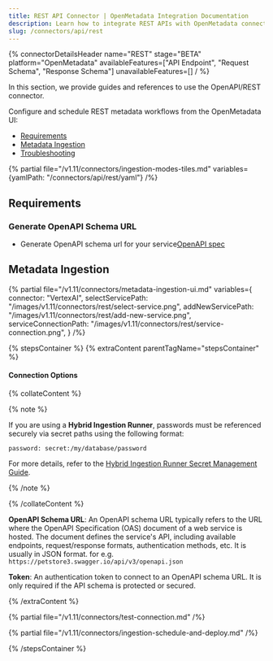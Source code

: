 ```yaml
---
title: REST API Connector | OpenMetadata Integration Documentation
description: Learn how to integrate REST APIs with OpenMetadata connectors. Complete documentation, setup guides, and examples for seamless data source connections.
slug: /connectors/api/rest
---
```


{% connectorDetailsHeader
name="REST"
stage="BETA"
platform="OpenMetadata"
availableFeatures=["API Endpoint", "Request Schema", "Response Schema"]
unavailableFeatures=[]
/ %}

In this section, we provide guides and references to use the OpenAPI/REST connector.

Configure and schedule REST metadata workflows from the OpenMetadata UI:

- [Requirements](#requirements)
- [Metadata Ingestion](#metadata-ingestion)
- [Troubleshooting](/connectors/api/rest/troubleshooting)

{% partial file="/v1.11/connectors/ingestion-modes-tiles.md" variables={yamlPath: "/connectors/api/rest/yaml"} /%}

## Requirements

### Generate OpenAPI Schema URL

- Generate OpenAPI schema url for your service[OpenAPI spec](https://swagger.io/specification/#openapi-document)


## Metadata Ingestion

{% partial 
  file="/v1.11/connectors/metadata-ingestion-ui.md" 
  variables={
    connector: "VertexAI", 
    selectServicePath: "/images/v1.11/connectors/rest/select-service.png",
    addNewServicePath: "/images/v1.11/connectors/rest/add-new-service.png",
    serviceConnectionPath: "/images/v1.11/connectors/rest/service-connection.png",
} 
/%}

{% stepsContainer %}
{% extraContent parentTagName="stepsContainer" %}

#### Connection Options

{% collateContent %}

{% note %} 

If you are using a **Hybrid Ingestion Runner**, passwords must be referenced securely via secret paths using the following format:

```
password: secret:/my/database/password
```
For more details, refer to the [Hybrid Ingestion Runner Secret Management Guide](https://docs.getcollate.io/getting-started/day-1/hybrid-saas/hybrid-ingestion-runner#3.-manage-secrets-securely).

{% /note %}

{% /collateContent %}

**OpenAPI Schema URL**: 
An OpenAPI schema URL typically refers to the URL where the OpenAPI Specification (OAS) document of a web service is hosted. The document defines the service's API, including available endpoints, request/response formats, authentication methods, etc. It is usually in JSON format. for e.g. `https://petstore3.swagger.io/api/v3/openapi.json`

**Token**: An authentication token to connect to an OpenAPI schema URL. It is only required if the API schema is protected or secured.


{% /extraContent %}

{% partial file="/v1.11/connectors/test-connection.md" /%}


{% partial file="/v1.11/connectors/ingestion-schedule-and-deploy.md" /%}

{% /stepsContainer %}
